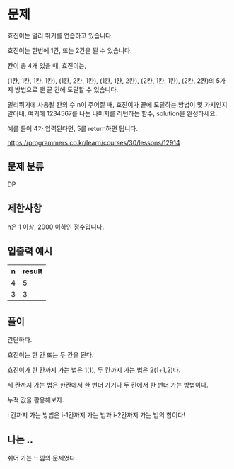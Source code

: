 # 문제

효진이는 멀리 뛰기를 연습하고 있습니다. 

효진이는 한번에 1칸, 또는 2칸을 뛸 수 있습니다. 

칸이 총 4개 있을 때, 효진이는,

(1칸, 1칸, 1칸, 1칸), (1칸, 2칸, 1칸), (1칸, 1칸, 2칸), (2칸, 1칸, 1칸), (2칸, 2칸)의 5가지 방법으로 맨 끝 칸에 도달할 수 있습니다.

멀리뛰기에 사용될 칸의 수 n이 주어질 때, 효진이가 끝에 도달하는 방법이 몇 가지인지 알아내, 여기에 1234567를 나눈 나머지를 리턴하는 함수, solution을 완성하세요. 

예를 들어 4가 입력된다면, 5를 return하면 됩니다.

https://programmers.co.kr/learn/courses/30/lessons/12914

## 문제 분류

DP

## 제한사항

n은 1 이상, 2000 이하인 정수입니다.

## 입출력 예시

<table>
  <tr>
    <th>n</th>
    <th>result</th>
  </tr>
  <tr>
    <td>4</td>
    <td>5</td>
  </tr>
  <tr>
    <td>3</td>
    <td>3</td>
  </tr>
</table>

## 풀이

간단하다.

효진이는 한 칸 또는 두 칸을 뛴다.

효진이가 한 칸까지 가는 법은 1(1), 두 칸까지 가는 법은 2(1+1,2)다.

세 칸까지 가는 법은 한칸에서 한 번더 가거나 두 칸에서 한 번더 가는 방법이다.

누적 값을 활용해보자.

i 칸까지 가는 방법은 i-1칸까지 가는 법과 i-2칸까지 가는 법의 합이다!

## 나는 ..

쉬어 가는 느낌의 문제였다.